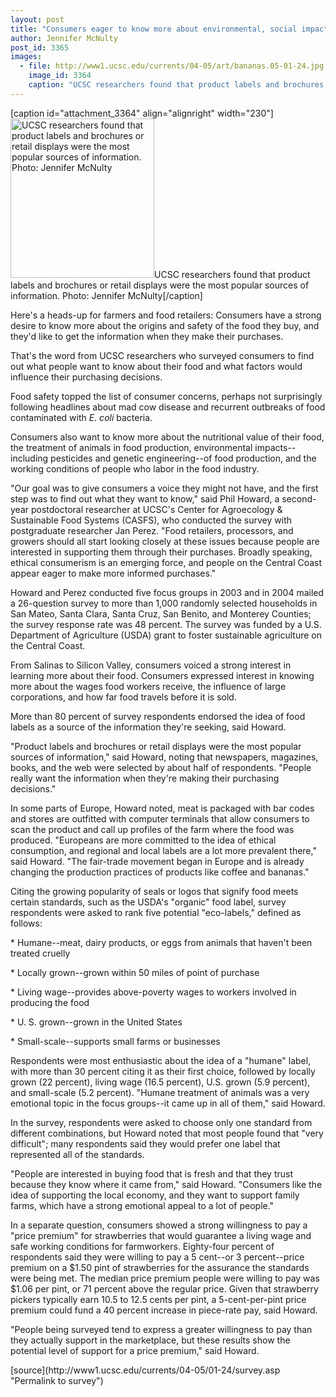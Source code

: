 ```yaml
---
layout: post
title: "Consumers eager to know more about environmental, social impacts of food they buy, survey finds"
author: Jennifer McNulty
post_id: 3365
images:
  - file: http://www1.ucsc.edu/currents/04-05/art/bananas.05-01-24.jpg
    image_id: 3364
    caption: "UCSC researchers found that product labels and brochures or retail displays were the most popular sources of information. Photo: Jennifer McNulty"
---
```


[caption id="attachment_3364" align="alignright" width="230"]<a href="http://localhost/mysite/wp-content/uploads/2005/01/bananas.05-01-24.jpg"><img class="size-full wp-image-3364" src="http://localhost/mysite/wp-content/uploads/2005/01/bananas.05-01-24.jpg" alt="UCSC researchers found that product labels and brochures or retail displays were the most popular sources of information. Photo: Jennifer McNulty" width="230" height="255" /></a>UCSC researchers found that product labels and brochures or retail displays were the most popular sources of information. Photo: Jennifer McNulty[/caption]
<a name="content" id="content"></a>
<p>
  Here's a heads-up for farmers and food retailers: Consumers have a strong desire to know more about the origins and safety of the food they buy, and they'd like to get the information when they make their purchases.
</p>
<p>
  That's the word from UCSC researchers who surveyed consumers to find out what people want to know about their food and what factors would influence their purchasing decisions.<br>
</p>
<p>
  Food safety topped the list of consumer concerns, perhaps not surprisingly following headlines about mad cow disease and recurrent outbreaks of food contaminated with <i>E. coli</i> bacteria.
</p>
<p>
  Consumers also want to know more about the nutritional value of their food, the treatment of animals in food production, environmental impacts--including pesticides and genetic engineering--of food production, and the working conditions of people who labor in the food industry.<br>
</p>
<p>
  "Our goal was to give consumers a voice they might not have, and the first step was to find out what they want to know," said Phil Howard, a second-year postdoctoral researcher at UCSC's Center for Agroecology &amp; Sustainable Food Systems (CASFS), who conducted the survey with postgraduate researcher Jan Perez. "Food retailers, processors, and growers should all start looking closely at these issues because people are interested in supporting them through their purchases. Broadly speaking, ethical consumerism is an emerging force, and people on the Central Coast appear eager to make more informed purchases."<br>
</p>
<p>
  Howard and Perez conducted five focus groups in 2003 and in 2004 mailed a 26-question survey to more than 1,000 randomly selected households in San Mateo, Santa Clara, Santa Cruz, San Benito, and Monterey Counties; the survey response rate was 48 percent. The survey was funded by a U.S. Department of Agriculture (USDA) grant to foster sustainable agriculture on the Central Coast.<br>
</p>
<p>
  From Salinas to Silicon Valley, consumers voiced a strong interest in learning more about their food. Consumers expressed interest in knowing more about the wages food workers receive, the influence of large corporations, and how far food travels before it is sold.<br>
</p>
<p>
  More than 80 percent of survey respondents endorsed the idea of food labels as a source of the information they're seeking, said Howard.<br>
</p>
<p>
  "Product labels and brochures or retail displays were the most popular sources of information," said Howard, noting that newspapers, magazines, books, and the web were selected by about half of respondents. "People really want the information when they're making their purchasing decisions."<br>
</p>
<p>
  In some parts of Europe, Howard noted, meat is packaged with bar codes and stores are outfitted with computer terminals that allow consumers to scan the product and call up profiles of the farm where the food was produced. "Europeans are more committed to the idea of ethical consumption, and regional and local labels are a lot more prevalent there," said Howard. "The fair-trade movement began in Europe and is already changing the production practices of products like coffee and bananas."<br>
</p>
<p>
  Citing the growing popularity of seals or logos that signify food meets certain standards, such as the USDA's "organic" food label, survey respondents were asked to rank five potential "eco-labels," defined as follows:<br>
</p>
<p>
  * Humane--meat, dairy products, or eggs from animals that haven't been treated cruelly<br>
</p>
<p>
  * Locally grown--grown within 50 miles of point of purchase<br>
</p>
<p>
  * Living wage--provides above-poverty wages to workers involved in producing the food<br>
</p>
<p>
  * U. S. grown--grown in the United States<br>
</p>
<p>
  * Small-scale--supports small farms or businesses<br>
</p>
<p>
  Respondents were most enthusiastic about the idea of a "humane" label, with more than 30 percent citing it as their first choice, followed by locally grown (22 percent), living wage (16.5 percent), U.S. grown (5.9 percent), and small-scale (5.2 percent). "Humane treatment of animals was a very emotional topic in the focus groups--it came up in all of them," said Howard.
</p>
<p>
  In the survey, respondents were asked to choose only one standard from different combinations, but Howard noted that most people found that "very difficult"; many respondents said they would prefer one label that represented all of the standards.<br>
</p>
<p>
  "People are interested in buying food that is fresh and that they trust because they know where it came from," said Howard. "Consumers like the idea of supporting the local economy, and they want to support family farms, which have a strong emotional appeal to a lot of people."<br>
</p>
<p>
  In a separate question, consumers showed a strong willingness to pay a "price premium" for strawberries that would guarantee a living wage and safe working conditions for farmworkers. Eighty-four percent of respondents said they were willing to pay a 5 cent--or 3 percent--price premium on a $1.50 pint of strawberries for the assurance the standards were being met. The median price premium people were willing to pay was $1.06 per pint, or 71 percent above the regular price. Given that strawberry pickers typically earn 10.5 to 12.5 cents per pint, a 5-cent-per-pint price premium could fund a 40 percent increase in piece-rate pay, said Howard.<br>
</p>
<p>
  "People being surveyed tend to express a greater willingness to pay than they actually support in the marketplace, but these results show the potential level of support for a price premium," said Howard.
</p>
[source](http://www1.ucsc.edu/currents/04-05/01-24/survey.asp "Permalink to survey")

